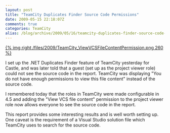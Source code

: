```yaml
---
layout: post
title: "TeamCity Duplicates Finder Source Code Permissions"
date: 2009-05-15 22:18:07Z
comments: true
categories: TeamCity
alias: /blog/archive/2009/05/16/teamcity-duplicates-finder-source-code-permissions.aspx/index.html
---
```


[{% img right /files/2009/TeamCity_ViewVCSFileContentPermission.png 260 %}](/files/2009/TeamCity_ViewVCSFileContentPermission.png)

I set up the .NET Duplicates Finder feature of TeamCity yesterday for Castle, and was later told that a guest (set up as the project viewer role)
could not see the source code in the report. TeamCity was displaying "You do not have enough permissions to view this file content" instead of
the source code.

I remembered today that the roles in TeamCity were made configurable in 4.5 and adding the "View VCS file content" permission to the project
viewer role now allows everyone to see the source code in the report.

This report provides some interesting results and is well worth setting up. One caveat is the requirement of a Visual Studio solution file
which TeamCity uses to search for the source code.
